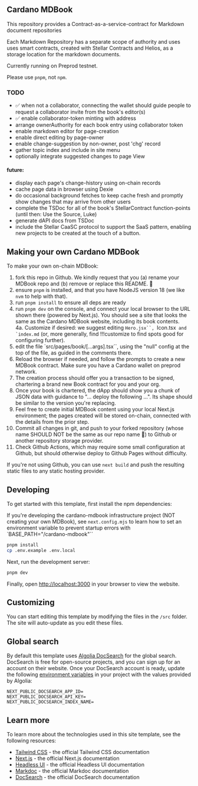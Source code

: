 ## Cardano MDBook

This repository provides a Contract-as-a-service-contract for Markdown document repositories

Each Markdown Repository has a separate scope of authority and uses uses smart contracts, created with Stellar Contracts and Helios, as a storage location for the markdown documents.

Currently running on Preprod testnet.

Please use `pnpm`, not `npm`.  

### TODO

  - ✅ when not a collaborator, connecting the wallet should guide people to request a collaborator invite from the book's editor(s)
  - ✅ enable collaborator-token minting with address
  - arrange ownerAuthority for each book entry using  collaborator token
  - enable markdown editor for page-creation
  - enable direct editing by page-owner
  - enable change-suggestion by non-owner, post 'chg' record
  - gather topic index and include in site menu
  - optionally integrate suggested changes to page View

#### future:
  - display each page's change-history using on-chain records
  - cache page data in browser using Dexie
  - do occasional background fetches to keep cache fresh and promptly show changes that may arrive from other users
  - complete the TSDoc for all of the book's StellarContract function-points (until then: Use the Source, Luke)
 - generate dAPI docs from TSDoc
 -  include the Stellar CaaSC protocol to support the SaaS pattern, enabling new projects to be created at the touch of a button.

## Making your own Cardano MDBook

To make your own on-chain MDBook:

  1.  fork this repo in Github.  We kindly request that you (a) rename your MDBook repo and (b) remove or replace this README. :pray:
  2.  ensure `pnpm` is installed, and that you have NodeJS version 18 (we like `nvm` to help with that).
  3.  run `pnpm install` to ensure all deps are ready  
  4.  run `pnpm dev` on the console, and connect your local browser to the URL shown there (powered by Next.js).  You should see a site that looks the same as the Cardano MDBook website, including its book contents.  
  4a.  Customize if desired: we suggest editing `Hero.jsx``, `Icon.tsx`` and `index.md`` (or,  more generally, find !!!customize to find spots good for configuring further).
  5.  edit the file `src/pages/book/[...args].tsx``, using the "null" config at the top of the file, as guided in the comments there.
  6. Reload the browser if needed, and follow the prompts to create a new MDBook contract.  Make sure you have a Cardano wallet on preprod network.
  7. The creation process should offer you a transaction to be signed, chartering a brand new Book contract for you and your org.
  8.  Once your book is chartered, the dApp should show you a chunk of JSON data with guidance to "... deploy the following ...".  Its shape should be similar to the version you're replacing.
  9.  Feel free to create initial MDBook content using your local Next.js environment; the pages created will be stored on-chain, connected with the details from the prior step.
  10.  Commit all changes in git, and push to your forked repository (whose name SHOULD NOT be the same as our repo name :pray:) to Github or another repository storage provider.
  11.  Check Github Actions, which may require some small configuration at Github, but should otherwise deploy to Github Pages without difficulty.
  
  If you're not using Github, you can use `next build` and push the resulting static files to any static hosting provider.

## Developing

To get started with this template, first install the npm dependencies:

If you're developing the cardano-mdbook infrastructure project (NOT creating your own MDBook), see `next.config.mjs` to learn how to set an environment variable to prevent startup errors with `BASE_PATH="/cardano-mdbook"``

```bash
pnpm install
cp .env.example .env.local
```

Next, run the development server:

```bash
pnpm dev
```

Finally, open [http://localhost:3000](http://localhost:3000) in your browser to view the website.

## Customizing

You can start editing this template by modifying the files in the `/src` folder. The site will auto-update as you edit these files.

## Global search

By default this template uses [Algolia DocSearch](https://docsearch.algolia.com) for the global search. DocSearch is free for open-source projects, and you can sign up for an account on their website. Once your DocSearch account is ready, update the following [environment variables](https://nextjs.org/docs/basic-features/environment-variables) in your project with the values provided by Algolia:

```
NEXT_PUBLIC_DOCSEARCH_APP_ID=
NEXT_PUBLIC_DOCSEARCH_API_KEY=
NEXT_PUBLIC_DOCSEARCH_INDEX_NAME=
```

## Learn more

To learn more about the technologies used in this site template, see the following resources:

- [Tailwind CSS](https://tailwindcss.com/docs) - the official Tailwind CSS documentation
- [Next.js](https://nextjs.org/docs) - the official Next.js documentation
- [Headless UI](https://headlessui.dev) - the official Headless UI documentation
- [Markdoc](https://markdoc.io) - the official Markdoc documentation
- [DocSearch](https://docsearch.algolia.com) - the official DocSearch documentation

